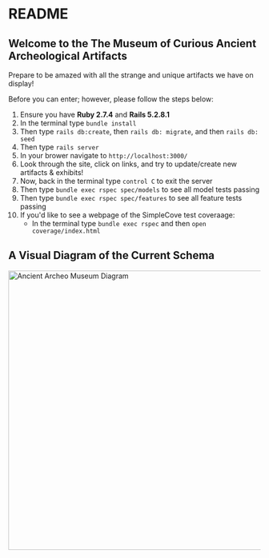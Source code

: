 # README
## Welcome to the The Museum of Curious Ancient Archeological Artifacts ##
Prepare to be amazed with all the strange and unique artifacts we have on display!

Before you can enter; however, please follow the steps below: 
1. Ensure you have **Ruby 2.7.4** and **Rails 5.2.8.1**
1. In the terminal type `bundle install`
1. Then type `rails db:create`, then `rails db: migrate`, and then `rails db: seed` 
1. Then type `rails server`
1. In your brower navigate to `http://localhost:3000/`
1. Look through the site, click on links, and try to update/create new artifacts & exhibits!
1. Now, back in the terminal type `control C` to exit the server
1. Then type `bundle exec rspec spec/models` to see all model tests passing
1. Then type `bundle exec rspec spec/features` to see all feature tests passing
1. If you'd like to see a webpage of the SimpleCove test coveraage: 
    - In the terminal type `bundle exec rspec` and then `open coverage/index.html`

## A Visual Diagram of the Current Schema ##
<img width="559" alt="Ancient Archeo Museum Diagram" src="https://user-images.githubusercontent.com/116964982/217378768-5b4b385d-6d25-48f4-9167-926b20aa1c07.png">

<!-- This README would normally document whatever steps are necessary to get the
application up and running.

Things you may want to cover:

* Ruby version

* System dependencies

* Configuration

* Database creation

* Database initialization

* How to run the test suite

* Services (job queues, cache servers, search engines, etc.)

* Deployment instructions

* ... -->
